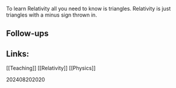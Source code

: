 To learn Relativity all you need to know is triangles. Relativity is just triangles with a minus sign thrown in. 


## Follow-ups


## Links: 
[[Teaching]]
[[Relativity]]
[[Physics]]



202408202020
